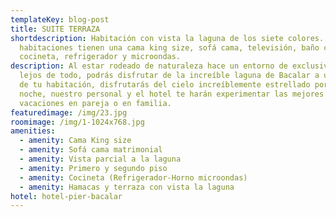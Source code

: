 ```yaml
---
templateKey: blog-post
title: SUITE TERRAZA
shortdescription: Habitación con vista la laguna de los siete colores. Estas
  habitaciones tienen una cama king size, sofá cama, televisión, baño completo,
  cocineta, refrigerador y microondas.
description: Al estar rodeado de naturaleza hace un entorno de exclusividad
  lejos de todo, podrás disfrutar de la increíble laguna de Bacalar a unos pasos
  de tu habitación, disfrutarás del cielo increíblemente estrellado por la
  noche, nuestro personal y el hotel te harán experimentar las mejores
  vacaciones en pareja o en familia.
featuredimage: /img/23.jpg
roomimage: /img/1-1024x768.jpg
amenities:
  - amenity: Cama King size
  - amenity: Sofá cama matrimonial
  - amenity: Vista parcial a la laguna
  - amenity: Primero y segundo piso
  - amenity: Cocineta (Refrigerador-Horno microondas)
  - amenity: Hamacas y terraza con vista la laguna
hotel: hotel-pier-bacalar
---
```

